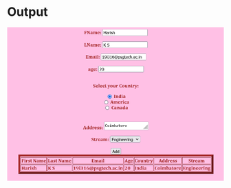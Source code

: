 # Output
![Output image](https://github.com/IBM-EPBL/IBM-Project-11915-1659357357/blob/main/Assignments/(Team%20Member%202)%20-%2019I316%20-%20HarishKS/Assignment1/1.RegistrationForm/output.png)
